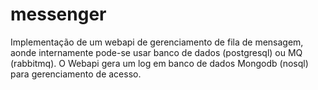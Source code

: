 # messenger
Implementação de um webapi de gerenciamento de fila de mensagem, aonde internamente pode-se usar banco de dados (postgresql) ou MQ (rabbitmq). O Webapi gera um log em banco de dados Mongodb (nosql) para gerenciamento de acesso. 
